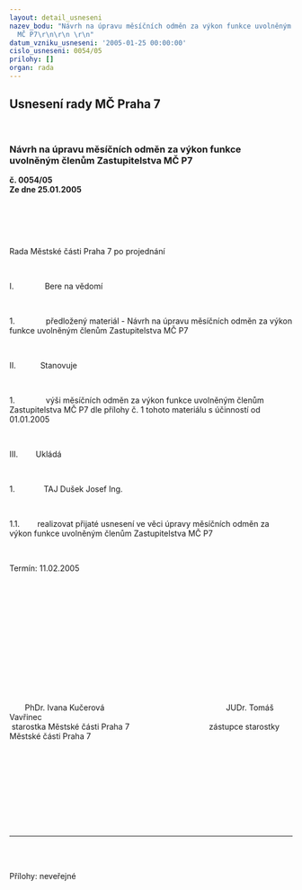```yaml
---
layout: detail_usneseni
nazev_bodu: "Návrh na úpravu měsíčních odměn za výkon funkce uvolněným členům Zastupitelstva
  MČ P7\r\n\r\n \r\n"
datum_vzniku_usneseni: '2005-01-25 00:00:00'
cislo_usneseni: 0054/05
prilohy: []
organ: rada
---
```

<div id="ucUsn_pList" class="usn">
	<span><h2>Usnesení rady MČ Praha 7 </h2>
<br></span><div class="standBody">
<span><h3>Návrh na úpravu měsíčních odměn za výkon funkce uvolněným členům Zastupitelstva MČ P7

 
</h3></span><div class="center">
		<strong>č. 0054/05</strong><br>
	</div>
<div class="center">
		<strong>Ze dne 25.01.2005</strong><br><br>
	</div>
<p><font face="" size="3"><span></span></font><?xml:namespace prefix = v ns = "urn:schemas-microsoft-com:vml" /><shape id="_x0000_s1028" type="#_x0000_t75"><imagedata o:title="PHA7CB" src="file:///C:%5CDOCUME~1%5CPAULIC~1%5CLOCALS~1%5CTemp%5Cmsohtml1%5C01%5Cclip_image001.png"></imagedata></shape> </p>
<br><p><span>Rada Městské části Praha 7 po projednání<?xml:namespace prefix = o ns = "urn:schemas-microsoft-com:office:office" /><p></p></span></p>
<br><p><span>I.<span>              </span></span>Bere na vědomí</p>
<br><p><span>1.<span>              </span></span>předložený materiál - Návrh na úpravu měsíčních odměn za výkon funkce uvolněným členům Zastupitelstva MČ P7</p>
<br><p><span>II.<span>           </span></span>Stanovuje</p>
<br><p><span>1.<span>              </span></span>výši měsíčních odměn za výkon funkce uvolněným členům Zastupitelstva MČ P7 dle přílohy č. 1 tohoto materiálu s účinností od 01.01.2005</p>
<br><p><span>III.<span>        </span></span>Ukládá</p>
<br><p><span>1.<span>             </span></span>TAJ Dušek Josef Ing.</p>
<br><p><span>1.1.<span>        </span></span>realizovat přijaté usnesení ve věci úpravy měsíčních odměn za výkon funkce uvolněným členům Zastupitelstva MČ P7</p>
<br><p>Termín: 11.02.2005</p>
<br><p align="left"><span><p> </p></span></p>
<br><p><span><p> </p></span></p>
<br><p><span><p> </p></span></p>
<br><p><span><span>       </span>PhDr. Ivana Kučerová<span>                                         </span><span>              </span>JUDr. Tomáš Vavřinec <br><span> </span>starostka Městské části Praha 7<span>                                 </span><span>   </span>zástupce starostky Městské části Praha 7<p></p></span></p>
<br><p><p> </p></p>
<br><p><br></p>
<p></p>
<br><hr>
<br><br><p></p>Přílohy: neveřejné</div>
</div>